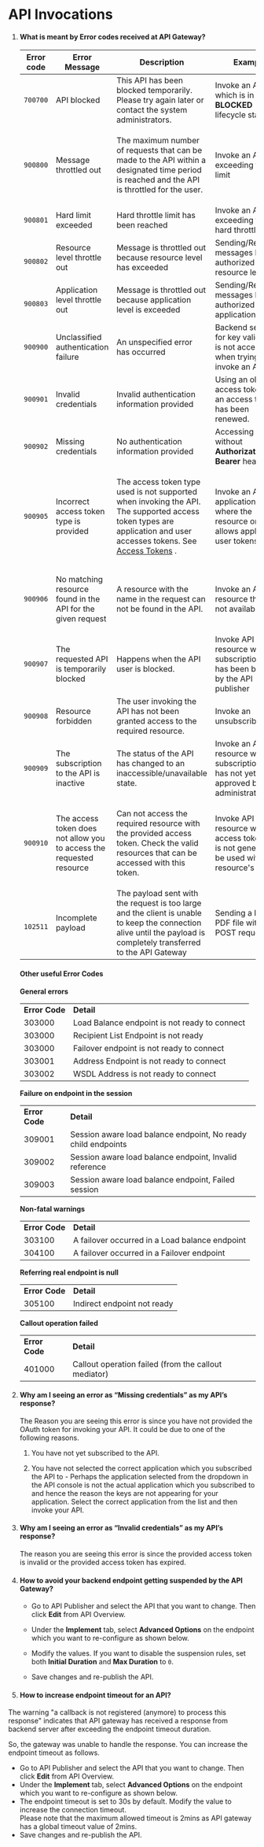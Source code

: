 # API Invocations

1.  #### What is meant by Error codes received at API Gateway?

    <table>
    <thead>
    <tr class="header">
    <th>Error code</th>
    <th>Error Message</th>
    <th>Description</th>
    <th>Example</th>
    </tr>
    </thead>
    <tbody>
    <tr class="odd">
    <td><pre><code>700700</code></pre></td>
    <td>API blocked</td>
    <td>This API has been blocked temporarily. Please try again later or contact the system administrators.</td>
    <td>Invoke an API which is in the <strong>BLOCKED</strong> lifecycle state</td>
    </tr>
    <tr class="even">
    <td><pre><code>900800</code></pre></td>
    <td>Message throttled out</td>
    <td><p>The maximum number of requests that can be made to the API within a designated time period is reached and the API is throttled for the user.</p></td>
    <td>Invoke an API exceeding the tier limit</td>
    </tr>
    <tr class="odd">
    <td><pre><code>900801</code></pre></td>
    <td>Hard limit exceeded</td>
    <td>Hard throttle limit has been reached</td>
    <td>Invoke an API exceeding the hard throttle limit</td>
    </tr>
    <tr class="even">
    <td><code>               900802              </code></td>
    <td>Resource level throttle out</td>
    <td>Message is throttled out because resource level has exceeded</td>
    <td>Sending/Receiving messages beyond authorized resource level</td>
    </tr>
    <tr class="odd">
    <td><code>               900803              </code></td>
    <td>Application level throttle out</td>
    <td>Message is throttled out because application level is exceeded</td>
    <td>Sending/Receiving messages beyond authorized application level</td>
    </tr>
    <tr class="even">
    <td><pre><code>900900</code></pre></td>
    <td><p>Unclassified authentication failure</p></td>
    <td>An unspecified error has occurred</td>
    <td>Backend service for key validation is not accessible when trying to invoke an API</td>
    </tr>
    <tr class="odd">
    <td><pre><code>900901</code></pre></td>
    <td><p>Invalid credentials</p></td>
    <td>Invalid authentication information provided</td>
    <td>Using an older access token after an access token has been renewed.</td>
    </tr>
    <tr class="even">
    <td><pre><code>900902</code></pre></td>
    <td><p>Missing credentials</p></td>
    <td>No authentication information provided</td>
    <td>Accessing an API without <strong>Authorization: Bearer</strong> header</td>
    </tr>
    <tr class="odd">
    <td><pre><code>900905</code></pre></td>
    <td><p>Incorrect access token type is provided</p></td>
    <td><p>The access token type used is not supported when invoking the API. The supported access token types are application and user accesses tokens. See <a href="https://docs.wso2.com/display/AM210/Key+Concepts#KeyConcepts-Accesstokens">Access Tokens</a> .</p></td>
    <td>Invoke an API with application token, where the resource only allows application user tokens</td>
    </tr>
    <tr class="even">
    <td><pre><code>900906</code></pre></td>
    <td><p>No matching resource found in the API for the given request</p></td>
    <td>A resource with the name in the request can not be found in the API.</td>
    <td>Invoke an API resource that is not available</td>
    </tr>
    <tr class="odd">
    <td><pre><code>900907</code></pre></td>
    <td><p>The requested API is temporarily blocked</p></td>
    <td>Happens when the API user is blocked.</td>
    <td>Invoke API resource with a subscription that has been blocked by the API publisher</td>
    </tr>
    <tr class="even">
    <td><pre><code>900908</code></pre></td>
    <td><p>Resource forbidden</p></td>
    <td>The user invoking the API has not been granted access to the required resource.</td>
    <td>Invoke an unsubscribed API</td>
    </tr>
    <tr class="odd">
    <td><pre><code>900909</code></pre></td>
    <td><p>The subscription to the API is inactive</p></td>
    <td>The status of the API has changed to an inaccessible/unavailable state.</td>
    <td>Invoke an API resource with a subscription that has not yet been approved by the administrator.</td>
    </tr>
    <tr class="even">
    <td><pre><code>900910</code></pre></td>
    <td><p>The access token does not allow you to access the requested resource</p></td>
    <td><p>Can not access the required resource with the provided access token. Check the valid resources that can be accessed with this token.</p></td>
    <td>Invoke API resource with an access token that is not generated to be used with the resource's scope.</td>
    </tr>
    <tr class="odd">
    <td><code>               102511              </code></td>
    <td>Incomplete payload</td>
    <td>The payload sent with the request is too large and the client is unable to keep the connection alive until the payload is completely transferred to the API Gateway</td>
    <td>Sending a large PDF file with the POST request</td>
    </tr>
    </tbody>
    </table>

    #### Other useful Error Codes

    **General errors**

    |                |                                               |
    |----------------|-----------------------------------------------|
    | **Error Code** | **Detail**                                    |
    | 303000         | Load Balance endpoint is not ready to connect |
    | 303000         | Recipient List Endpoint is not ready          |
    | 303000         | Failover endpoint is not ready to connect     |
    | 303001         | Address Endpoint is not ready to connect      |
    | 303002         | WSDL Address is not ready to connect          |

    **Failure on endpoint in the session**

    |                |                                                               |
    |----------------|---------------------------------------------------------------|
    | **Error Code** | **Detail**                                                    |
    | 309001         | Session aware load balance endpoint, No ready child endpoints |
    | 309002         | Session aware load balance endpoint, Invalid reference        |
    | 309003         | Session aware load balance endpoint, Failed session           |

    **Non-fatal warnings**

    |                |                                                |
    |----------------|------------------------------------------------|
    | **Error Code** | **Detail**                                     |
    | 303100         | A failover occurred in a Load balance endpoint |
    | 304100         | A failover occurred in a Failover endpoint     |

    **Referring real endpoint is null**

    |                |                             |
    |----------------|-----------------------------|
    | **Error Code** | **Detail**                  |
    | 305100         | Indirect endpoint not ready |

    **Callout operation failed**

    |                |                                                      |
    |----------------|------------------------------------------------------|
    | **Error Code** | **Detail**                                           |
    | 401000         | Callout operation failed (from the callout mediator) |

2.  #### Why am I seeing an error as “Missing credentials” as my API’s response?


    The Reason you are seeing this error is since you have not provided
    the OAuth token for invoking your API. It could be due to one of the
    following reasons.

      

    1.  You have not yet subscribed to the API.

    2.  You have not selected the correct application which you
        subscribed the API to - Perhaps the application selected from
        the dropdown in the API console is not the actual application
        which you subscribed to and hence the reason the keys are not
        appearing for your application. Select the correct application
        from the list and then invoke your API.

3.  #### Why am I seeing an error as “Invalid credentials” as my API’s response?

    The reason you are seeing this error is since the provided access
    token is invalid or the provided access token has expired. 

4.  #### How to avoid your backend endpoint getting suspended by the API Gateway?

    -   Go to API Publisher and select the API that you want to change.
        Then click **Edit** from API Overview.
    -   Under the **Implement** tab, select **Advanced Options** on the
        endpoint which you want to re-configure as shown below.

    -   Modify the values. If you want to disable the suspension
        rules, set both **Initial Duration** and **Max Duration** to
        `0`.  
     
    -   Save changes and re-publish the API.

5.  #### How to increase endpoint timeout for an API?

The warning "a callback is not registered (anymore) to process this
response" indicates that API gateway has received a response from
backend server after exceeding the endpoint timeout duration.

So, the gateway was unable to handle the response. You can increase the
endpoint timeout as follows.

-   Go to API Publisher and select the API that you want to change. Then
    click **Edit** from API Overview.
-   Under the **Implement** tab, select **Advanced Options** on the
    endpoint which you want to re-configure as shown below.
-   The endpoint timeout is set to 30s by default. Modify the value to
    increase the connection timeout.  
    Please note that the maximum allowed timeout is 2mins as API gateway
    has a global timeout value of 2mins.  
-   Save changes and re-publish the API.

  


